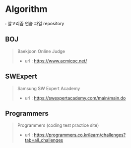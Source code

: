 # Algorithm
: 알고리즘 연습 파일 repository

## BOJ
>Baekjoon Online Judge
> - url : <https://www.acmicpc.net/>

## SWExpert
>Samsung SW Expert Academy
> - url : <https://swexpertacademy.com/main/main.do>

## Programmers
>Programmers (coding test practice site)
> - url : <https://programmers.co.kr/learn/challenges?tab=all_challenges>
